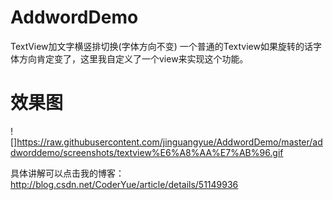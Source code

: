 # AddwordDemo
TextView加文字横竖排切换(字体方向不变) 
一个普通的Textview如果旋转的话字体方向肯定变了，这里我自定义了一个view来实现这个功能。

# 效果图
![]https://raw.githubusercontent.com/jinguangyue/AddwordDemo/master/addworddemo/screenshots/textview%E6%A8%AA%E7%AB%96.gif

具体讲解可以点击我的博客：
http://blog.csdn.net/CoderYue/article/details/51149936
